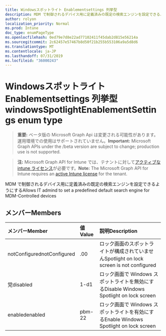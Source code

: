 ```yaml
---
title: Windowsスポットライト Enablementsettings 列挙型
description: MDM で制御されるデバイス用に定義済みの既定の検索エンジンを設定できるようにする
author: rolyon
localization_priority: Normal
ms.prod: Intune
doc_type: enumPageType
ms.openlocfilehash: 0ed79e7d8e22ad77102411f45dab2d815e56214a
ms.sourcegitcommit: 2c62457e57467b8d50f21b255b553106a9a5d8d6
ms.translationtype: MT
ms.contentlocale: ja-JP
ms.lasthandoff: 07/31/2019
ms.locfileid: "36000243"
---
```

# <a name="windowsspotlightenablementsettings-enum-type"></a><span data-ttu-id="a8bc6-103">Windowsスポットライト Enablementsettings 列挙型</span><span class="sxs-lookup"><span data-stu-id="a8bc6-103">windowsSpotlightEnablementSettings enum type</span></span>

> <span data-ttu-id="a8bc6-104">**重要:** ベータ版の Microsoft Graph Api は変更される可能性があります。運用環境での使用はサポートされていません。</span><span class="sxs-lookup"><span data-stu-id="a8bc6-104">**Important:** Microsoft Graph APIs under the /beta version are subject to change; production use is not supported.</span></span>

> <span data-ttu-id="a8bc6-105">**注:** Microsoft Graph API for Intune では、テナントに対して[アクティブな intune ライセンス](https://go.microsoft.com/fwlink/?linkid=839381)が必要です。</span><span class="sxs-lookup"><span data-stu-id="a8bc6-105">**Note:** The Microsoft Graph API for Intune requires an [active Intune license](https://go.microsoft.com/fwlink/?linkid=839381) for the tenant.</span></span>

<span data-ttu-id="a8bc6-106">MDM で制御されるデバイス用に定義済みの既定の検索エンジンを設定できるようにする</span><span class="sxs-lookup"><span data-stu-id="a8bc6-106">Allows IT admind to set a predefined default search engine for MDM-Controlled devices</span></span>

## <a name="members"></a><span data-ttu-id="a8bc6-107">メンバー</span><span class="sxs-lookup"><span data-stu-id="a8bc6-107">Members</span></span>
|<span data-ttu-id="a8bc6-108">メンバー</span><span class="sxs-lookup"><span data-stu-id="a8bc6-108">Member</span></span>|<span data-ttu-id="a8bc6-109">値</span><span class="sxs-lookup"><span data-stu-id="a8bc6-109">Value</span></span>|<span data-ttu-id="a8bc6-110">説明</span><span class="sxs-lookup"><span data-stu-id="a8bc6-110">Description</span></span>|
|:---|:---|:---|
|<span data-ttu-id="a8bc6-111">notConfigured</span><span class="sxs-lookup"><span data-stu-id="a8bc6-111">notConfigured</span></span>|<span data-ttu-id="a8bc6-112">.0</span><span class="sxs-lookup"><span data-stu-id="a8bc6-112">0</span></span>|<span data-ttu-id="a8bc6-113">ロック画面のスポットライトが構成されていません</span><span class="sxs-lookup"><span data-stu-id="a8bc6-113">Spotlight on lock screen is not configured</span></span>|
|<span data-ttu-id="a8bc6-114">党</span><span class="sxs-lookup"><span data-stu-id="a8bc6-114">disabled</span></span>|<span data-ttu-id="a8bc6-115">1-d</span><span class="sxs-lookup"><span data-stu-id="a8bc6-115">1</span></span>|<span data-ttu-id="a8bc6-116">ロック画面で Windows スポットライトを無効にする</span><span class="sxs-lookup"><span data-stu-id="a8bc6-116">Disable Windows Spotlight on lock screen</span></span>|
|<span data-ttu-id="a8bc6-117">enabled</span><span class="sxs-lookup"><span data-stu-id="a8bc6-117">enabled</span></span>|<span data-ttu-id="a8bc6-118">pbm-2</span><span class="sxs-lookup"><span data-stu-id="a8bc6-118">2</span></span>|<span data-ttu-id="a8bc6-119">ロック画面で Windows スポットライトを有効にする</span><span class="sxs-lookup"><span data-stu-id="a8bc6-119">Enable Windows Spotlight on lock screen</span></span>|





